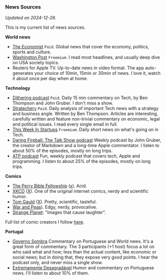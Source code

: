 ### News Sources
_Updated on 2024-12-26._

This is my current list of news sources.

**World news**

* [The Economist](https://www.economist.com) `Paid`. Global news that cover the economy, politics, sports and culture. 
* [Washington Post](https://www.wapo.com) `Freemium`. I read most headlines, and usually deep dive on USA society topics. 
* Reuters for Apple TV. Up-to-date news in video format. The app auto-generates your choice of 10min, 15min or 30min of news. I love it, watch it about once per day when at home. 

**Technology**

* [Dithering podcast](https://dithering.fm) `Paid`. Daily 15 min commentary on Tech, by Ben Thompson and John Gruber. I don't miss a show. 
* [Stratechery](https://www.stratechery.com) `Paid`. Daily analysis of important Tech news with a strategy and business angle. Written by Ben Thompson. Articles are interesting, carefully written and feature non-trivial commentary on economic, legal and political issues. I read every single email in full. 
* [This Week In Startups](https://www.thisweekinstartups.com) `Freemium`. Daily short news on what's going on in Tech.
* [Daring Fireball: The Talk Show podcast](https://daringfireball.net/thetalkshow/) Weekly podcast by John Gruber, the creator of Markdown and a long-time Apple commentator. I listen to about 50% of the episodes, mostly on long trips.
* [ATP podcast](https://atp.fm) Fun, weekly podcast that covers tech, Apple and programming. I listen to about 25% of the episodes, mostly on long trips. 

**Comics**

* [The Perry Bible Fellowship](https://pbfcomics.com/) ([x](https://x.com/PBFcomics)). Acid.
* [XKCD](https://xkcd.com) ([X](https://x.com/xkcd)). One of the original internet comics, nerdy and scientific humor. 
* [Tom Gauld](https://tomgauld.com/) ([X](https://x.com/tomgauld)). Pretty, scientific, tasteful.
* [War and Peas](https://x.com/warandpeass)). Edgy, nerdy, provocative.
* [Strange Planet](https://www.instagram.com/nathanwpylestrangeplanet/): "Images that cause laughter".

Full list of comic creators I follow [here](https://x.com/i/lists/1617299118325383173).
 
**Portugal**

* [Governo Sombra](https://www.tsf.pt/programa/governo-sombra.html) Commentary on Portuguese and World news. It's a great form of commentary. The 3 participants (+1 host) focus a lot on who said what and how; less than the actual content, like economic or social news; but in doing that, they expose very good points. I hear the podcast only, and never miss a single show. 
* [Extremamente Desagradável]([https://www.tsf.pt/programa/governo-sombra.html](https://rr.sapo.pt/extremamente-desagradavel)) Humor and commentary on Portuguese news. I'll listen to about 10% of them.
